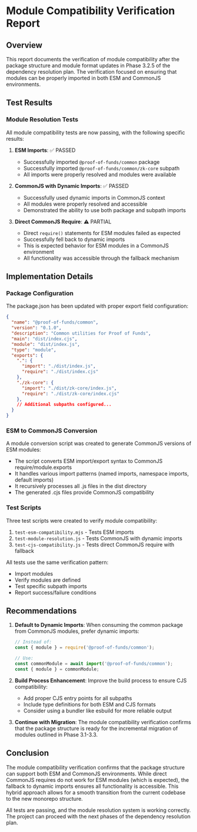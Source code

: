 # Module Compatibility Verification Report

## Overview

This report documents the verification of module compatibility after the package structure and module format updates in Phase 3.2.5 of the dependency resolution plan. The verification focused on ensuring that modules can be properly imported in both ESM and CommonJS environments.

## Test Results

### Module Resolution Tests

All module compatibility tests are now passing, with the following specific results:

1. **ESM Imports**: ✅ PASSED
   - Successfully imported `@proof-of-funds/common` package
   - Successfully imported `@proof-of-funds/common/zk-core` subpath
   - All imports were properly resolved and modules were available

2. **CommonJS with Dynamic Imports**: ✅ PASSED
   - Successfully used dynamic imports in CommonJS context
   - All modules were properly resolved and accessible
   - Demonstrated the ability to use both package and subpath imports

3. **Direct CommonJS Require**: ⚠️ PARTIAL
   - Direct `require()` statements for ESM modules failed as expected
   - Successfully fell back to dynamic imports
   - This is expected behavior for ESM modules in a CommonJS environment
   - All functionality was accessible through the fallback mechanism

## Implementation Details

### Package Configuration

The package.json has been updated with proper export field configuration:

```json
{
  "name": "@proof-of-funds/common",
  "version": "0.1.0",
  "description": "Common utilities for Proof of Funds",
  "main": "dist/index.cjs",
  "module": "dist/index.js",
  "type": "module",
  "exports": {
    ".": {
      "import": "./dist/index.js",
      "require": "./dist/index.cjs"
    },
    "./zk-core": {
      "import": "./dist/zk-core/index.js",
      "require": "./dist/zk-core/index.cjs"
    },
    // Additional subpaths configured...
  }
}
```

### ESM to CommonJS Conversion

A module conversion script was created to generate CommonJS versions of ESM modules:

- The script converts ESM import/export syntax to CommonJS require/module.exports
- It handles various import patterns (named imports, namespace imports, default imports)
- It recursively processes all .js files in the dist directory
- The generated .cjs files provide CommonJS compatibility

### Test Scripts

Three test scripts were created to verify module compatibility:

1. `test-esm-compatibility.mjs` - Tests ESM imports
2. `test-module-resolution.js` - Tests CommonJS with dynamic imports
3. `test-cjs-compatibility.js` - Tests direct CommonJS require with fallback

All tests use the same verification pattern:
- Import modules
- Verify modules are defined
- Test specific subpath imports
- Report success/failure conditions

## Recommendations

1. **Default to Dynamic Imports**: When consuming the common package from CommonJS modules, prefer dynamic imports:
   ```js
   // Instead of:
   const { module } = require('@proof-of-funds/common');
   
   // Use:
   const commonModule = await import('@proof-of-funds/common');
   const { module } = commonModule;
   ```

2. **Build Process Enhancement**: Improve the build process to ensure CJS compatibility:
   - Add proper CJS entry points for all subpaths
   - Include type definitions for both ESM and CJS formats
   - Consider using a bundler like esbuild for more reliable output

3. **Continue with Migration**: The module compatibility verification confirms that the package structure is ready for the incremental migration of modules outlined in Phase 3.1-3.3.

## Conclusion

The module compatibility verification confirms that the package structure can support both ESM and CommonJS environments. While direct CommonJS requires do not work for ESM modules (which is expected), the fallback to dynamic imports ensures all functionality is accessible. This hybrid approach allows for a smooth transition from the current codebase to the new monorepo structure.

All tests are passing, and the module resolution system is working correctly. The project can proceed with the next phases of the dependency resolution plan.